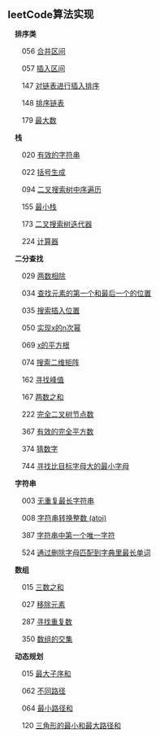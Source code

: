 <big><big>**leetCode算法实现**</big></big>

&emsp;**排序类**

&emsp;&emsp;056 [合并区间](https://github.com/SimmyZhong/leetCode/blob/master/56_mergeSection.py)

&emsp;&emsp;057 [插入区间](https://github.com/SimmyZhong/leetCode/blob/master/57_insertionSection.py)

&emsp;&emsp;147 [对链表进行插入排序](https://github.com/SimmyZhong/leetCode/blob/master/147_insertionSortList.py)

&emsp;&emsp;148 [排序链表](https://github.com/SimmyZhong/leetCode/blob/master/148_sortList.py)

&emsp;&emsp;179 [最大数](https://github.com/SimmyZhong/leetCode/blob/master/179_MaxNum.py)

&emsp;**栈**

&emsp;&emsp;020 [有效的字符串](https://github.com/SimmyZhong/leetCode/blob/master/20_validBrackets.py)

&emsp;&emsp;022 [括号生成](https://github.com/SimmyZhong/leetCode/blob/master/22_generate-parentheses.py)

&emsp;&emsp;094 [二叉搜索树中序遍历](https://github.com/SimmyZhong/leetCode/blob/master/94_inorder_traversal.py)

&emsp;&emsp;155 [最小栈](https://github.com/SimmyZhong/leetCode/blob/master/155_minStack.py)

&emsp;&emsp;173 [二叉搜索树迭代器](https://github.com/SimmyZhong/leetCode/blob/master/173_BST_iterator.py)

&emsp;&emsp;224 [计算器](https://github.com/SimmyZhong/leetCode/blob/master/224_calculator.py)

&emsp;**二分查找**

&emsp;&emsp;029 [两数相除](https://github.com/SimmyZhong/leetCode/blob/master/29_divide-two-integers.py)

&emsp;&emsp;034 [查找元素的第一个和最后一个的位置](https://github.com/SimmyZhong/leetCode/blob/master/34_first_and_last_element.py)

&emsp;&emsp;035 [搜索插入位置](https://github.com/SimmyZhong/leetCode/blob/master/35_search-insert-position.py)

&emsp;&emsp;050 [实现x的n次幂](https://github.com/SimmyZhong/leetCode/blob/master/50_powx-n.py)

&emsp;&emsp;069 [x的平方根](https://github.com/SimmyZhong/leetCode/blob/master/69_sqrtx.py)

&emsp;&emsp;074 [搜索二维矩阵](https://github.com/SimmyZhong/leetCode/blob/master/74_search_2d_matrix.py)

&emsp;&emsp;162 [寻找峰值](https://github.com/SimmyZhong/leetCode/blob/master/162_find_peak_element.py)

&emsp;&emsp;167 [两数之和](https://github.com/SimmyZhong/leetCode/blob/master/167_two_sum.go)

&emsp;&emsp;222 [完全二叉树节点数](https://github.com/SimmyZhong/leetCode/blob/master/222_count_complete_tree_nodes.py)

&emsp;&emsp;367 [有效的完全平方数](https://github.com/SimmyZhong/leetCode/blob/master/golang/367_valid-perfect-square.go)

&emsp;&emsp;374 [猜数字](https://github.com/SimmyZhong/leetCode/blob/master/374_guess-num.py)

&emsp;&emsp;744 [寻找比目标字母大的最小字母](https://github.com/SimmyZhong/leetCode/blob/master/golang/744_first_smallist_letter.go)

&emsp;**字符串**
	
&emsp;&emsp;003 [无重复最长字符串](https://github.com/SimmyZhong/leetCode/blob/master/3_maxString.py)

&emsp;&emsp;008 [字符串转换整数 (atoi) ](https://github.com/SimmyZhong/leetCode/blob/master/8_string-to-integer-atoi.py)

&emsp;&emsp;387 [字符串中第一个唯一字符](https://github.com/SimmyZhong/leetCode/blob/master/387_first-unique-character-in-a-string.py)

&emsp;&emsp;524 [通过删除字母匹配到字典里最长单词](https://github.com/SimmyZhong/leetCode/blob/master/524_longest-word-in-dictionary-through-deleting.py)

&emsp;**数组**
	
&emsp;&emsp;015 [三数之和](https://github.com/SimmyZhong/leetCode/blob/master/3sums.py)

&emsp;&emsp;027 [移除元素](https://github.com/SimmyZhong/leetCode/blob/master/golang/27_remove-element.go)

&emsp;&emsp;287 [寻找重复数](https://github.com/SimmyZhong/leetCode/blob/master/golang/287_find-the-duplicate-number.go)

&emsp;&emsp;350 [数组的交集](https://github.com/SimmyZhong/leetCode/blob/master/golang/350_intersection-of-two-arrays-ii.go)

&emsp;**动态规划**
	
&emsp;&emsp;015 [最大子序和](https://github.com/SimmyZhong/leetCode/blob/master/golang/53_maximum_subarray.go)

&emsp;&emsp;062 [不同路径](https://github.com/SimmyZhong/leetCode/blob/master/62_unique-paths.py)

&emsp;&emsp;064 [最小路径和](https://github.com/SimmyZhong/leetCode/blob/master/64_minimum-path-sum.py)

&emsp;&emsp;120 [三角形的最小和最大路径和](https://github.com/SimmyZhong/leetCode/blob/master/120_triangle.py)
